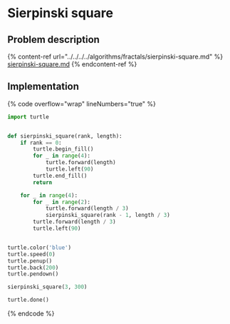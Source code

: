 # Sierpinski square

## Problem description

{% content-ref url="../../../../algorithms/fractals/sierpinski-square.md" %}
[sierpinski-square.md](../../../../algorithms/fractals/sierpinski-square.md)
{% endcontent-ref %}

## Implementation

{% code overflow="wrap" lineNumbers="true" %}
```python
import turtle


def sierpinski_square(rank, length):
    if rank == 0:
        turtle.begin_fill()
        for _ in range(4):
            turtle.forward(length)
            turtle.left(90)
        turtle.end_fill()
        return

    for _ in range(4):
        for _ in range(2):
            turtle.forward(length / 3)
            sierpinski_square(rank - 1, length / 3)
        turtle.forward(length / 3)
        turtle.left(90)


turtle.color('blue')
turtle.speed(0)
turtle.penup()
turtle.back(200)
turtle.pendown()

sierpinski_square(3, 300)

turtle.done()
```
{% endcode %}
